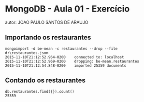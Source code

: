 # MongoDB - Aula 01 - Exercício
autor: JOAO PAULO SANTOS DE ARAUJO

## Importando os restaurantes

```
mongoimport -d be-mean -c restaurantes --drop --file d:\restaurantes.json
2015-11-10T21:12:52.964-0200    connected to: localhost
2015-11-10T21:12:52.969-0200    dropping: be-mean.restaurantes
2015-11-10T21:12:54.848-0200    imported 25359 documents
```

## Contando os restaurantes

```
db.restaurantes.find({}).count()
25359
```
